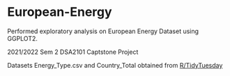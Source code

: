 # European-Energy

Performed exploratory analysis on European Energy Dataset using GGPLOT2.

2021/2022 Sem 2 DSA2101 Captstone Project

Datasets Energy_Type.csv and Country_Total obtained from [R/TidyTuesday](https://github.com/rfordatascience/tidytuesday/blob/master/data/2020/2020-08-04/readme.md)
